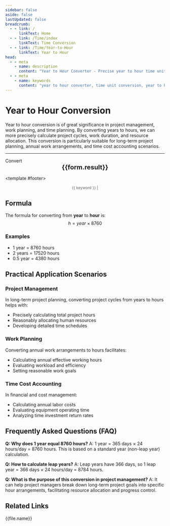 ```yaml
---
sidebar: false
aside: false
lastUpdated: false
breadcrumb:
  - - link: /
      linkText: Home
  - - link: /Time/index
      linkText: Time Conversion
  - - link: /Time/Year-to-Hour
      linkText: Year to Hour
head:
  - - meta
    - name: description
      content: "Year to Hour Converter - Precise year to hour time unit conversion tool. Supports project management, work planning, time planning and other application scenarios. Uses the formula year × 8760 for conversion, providing detailed calculation steps and practical application cases."
  - - meta
    - name: keywords
      content: "year to hour converter, time unit conversion, year to hour, time conversion tool, project management, work planning, time planning, year hour conversion, time calculator"
---
```

# Year to Hour Conversion

Year to hour conversion is of great significance in project management, work planning, and time planning. By converting years to hours, we can more precisely calculate project cycles, work duration, and resource allocation. This conversion is particularly suitable for long-term project planning, annual work arrangements, and time cost accounting scenarios.

---
<script setup>
import { onMounted, reactive, inject, ref } from 'vue'
import { NButton,NForm ,NFormItem,NInput,NInputNumber,NSelect,NCard,useMessage,NGrid ,NGi  } from 'naive-ui'
import { defineClientComponent } from 'vitepress'
import { Time } from '../files';

const convert = inject('convert')

const form = reactive({
  number: null,
  result: '',
  title: 'Year to Hour Converter',
  seoKey: ['year to hour', 'time conversion', 'project management', 'work planning', 'time planning', 'year hour conversion', 'time calculator', 'year to hour']
})

const convertHandler = () => {
  if (form.number !== null && !isNaN(form.number)) {
    const convertedValue = parseFloat(form.number) * 8760
    form.result = `${form.number} year = ${convertedValue.toFixed(0)} hours`
  } else {
    form.result = 'Please enter a valid number.'
  }
}
</script>

<n-card :title="form.title" embedded hoverable>
  <n-form size="large" :model="form">
    <n-form-item label="Year">
      <n-input-number v-model:value="form.number" placeholder="Enter years" style="width: 100%" />
    </n-form-item>
    <n-form-item>
      <n-button type="info" @click="convertHandler" block>Convert</n-button>
    </n-form-item>
  </n-form>

  <n-card embedded :bordered="false" hoverable>
    <div style="text-align:center;font-size:20px;">
      <strong>{{form.result}}</strong>
    </div>
  </n-card>

  <template #footer>
    <div style="font-size: 12px; color: #666; text-align: center;">
      <span v-for="(keyword, index) in form.seoKey" :key="index">
        {{ keyword }}<span v-if="index < form.seoKey.length - 1"> | </span>
      </span>
    </div>
  </template>
</n-card>

## Formula

The formula for converting from **year** to **hour** is:
$$ h = year \times 8760 $$

### Examples
- 1 year = 8760 hours
- 2 years = 17520 hours
- 0.5 year = 4380 hours

## Practical Application Scenarios

### Project Management
In long-term project planning, converting project cycles from years to hours helps with:
- Precisely calculating total project hours
- Reasonably allocating human resources
- Developing detailed time schedules

### Work Planning
Converting annual work arrangements to hours facilitates:
- Calculating annual effective working hours
- Evaluating workload and efficiency
- Setting reasonable work goals

### Time Cost Accounting
In financial and cost management:
- Calculating annual labor costs
- Evaluating equipment operating time
- Analyzing time investment return rates

## Frequently Asked Questions (FAQ)

**Q: Why does 1 year equal 8760 hours?**
A: 1 year = 365 days × 24 hours/day = 8760 hours. This is based on a standard year (non-leap year) calculation.

**Q: How to calculate leap years?**
A: Leap years have 366 days, so 1 leap year = 366 days × 24 hours/day = 8784 hours.

**Q: What is the purpose of this conversion in project management?**
A: It can help project managers break down long-term project goals into specific hour arrangements, facilitating resource allocation and progress control.

## Related Links
<n-grid x-gap="12" :cols="2">
  <n-gi v-for="(file, index) in Time" :key="index">
    <n-button
      text
      tag="a"
      :href="file.path"
      type="info"
    >
      {{file.name}}
    </n-button>
  </n-gi>
</n-grid>